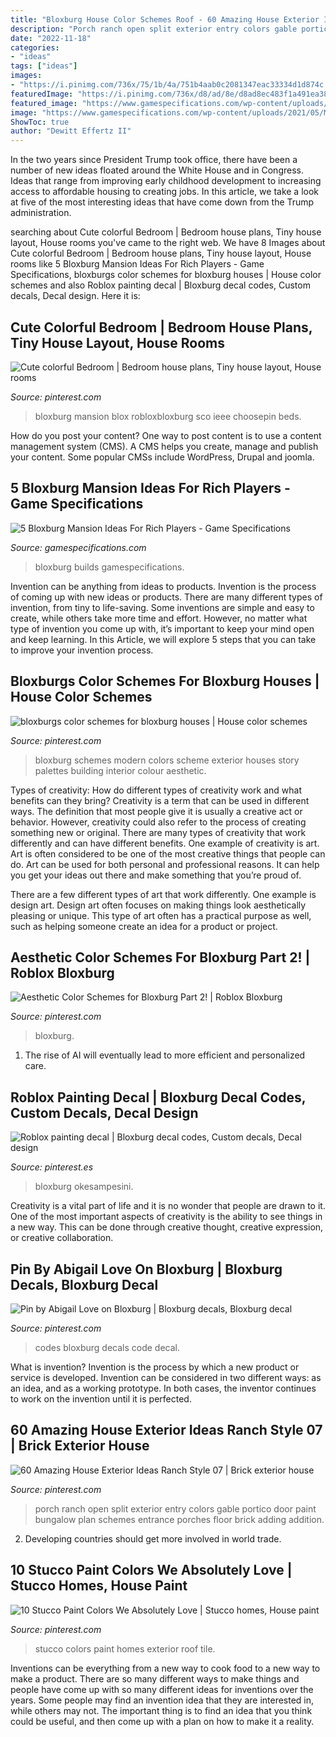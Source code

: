 ```yaml
---
title: "Bloxburg House Color Schemes Roof - 60 Amazing House Exterior Ideas Ranch Style 07"
description: "Porch ranch open split exterior entry colors gable portico door paint bungalow plan schemes entrance porches floor brick adding addition"
date: "2022-11-18"
categories:
- "ideas"
tags: ["ideas"]
images:
- "https://i.pinimg.com/736x/75/1b/4a/751b4aab0c2081347eac33334d1d874c.jpg"
featuredImage: "https://i.pinimg.com/736x/d8/ad/8e/d8ad8ec483f1a491ea386865688090ad.jpg"
featured_image: "https://www.gamespecifications.com/wp-content/uploads/2021/05/Modern-HillSide-Mansion-Bloxburg.jpg"
image: "https://www.gamespecifications.com/wp-content/uploads/2021/05/Modern-HillSide-Mansion-Bloxburg.jpg"
ShowToc: true
author: "Dewitt Effertz II"
---
```



In the two years since President Trump took office, there have been a number of new ideas floated around the White House and in Congress. Ideas that range from improving early childhood development to increasing access to affordable housing to creating jobs. In this article, we take a look at five of the most interesting ideas that have come down from the Trump administration.

	

		
searching about Cute colorful Bedroom | Bedroom house plans, Tiny house layout, House rooms you've came to the right web. We have 8 Images about Cute colorful Bedroom | Bedroom house plans, Tiny house layout, House rooms like 5 Bloxburg Mansion Ideas For Rich Players - Game Specifications, bloxburgs color schemes for bloxburg houses | House color schemes and also Roblox painting decal | Bloxburg decal codes, Custom decals, Decal design. Here it is:
		
    
## Cute Colorful Bedroom | Bedroom House Plans, Tiny House Layout, House Rooms

<img loading=lazy src="https://i.pinimg.com/736x/64/29/a5/6429a53f80e66683acc16e9f18326d85.jpg" onerror="this.onerror=null;this.src='https://tse3.mm.bing.net/th?id=OIP.oGH0AO_XMMmHyzE-ZcwwGwHaEF&amp;pid=15.1';" alt="Cute colorful Bedroom | Bedroom house plans, Tiny house layout, House rooms">

_Source: pinterest.com_

>bloxburg mansion blox robloxbloxburg sco ieee choosepin beds. 

	

How do you post your content?
One way to post content is to use a content management system (CMS). A CMS helps you create, manage and publish your content. Some popular CMSs include WordPress, Drupal and joomla.

    
## 5 Bloxburg Mansion Ideas For Rich Players - Game Specifications

<img loading=lazy src="https://www.gamespecifications.com/wp-content/uploads/2021/05/Modern-HillSide-Mansion-Bloxburg.jpg" onerror="this.onerror=null;this.src='https://tse4.mm.bing.net/th?id=OIP.V-X1J5ywvz1Z62ijHwlElQHaEG&amp;pid=15.1';" alt="5 Bloxburg Mansion Ideas For Rich Players - Game Specifications">

_Source: gamespecifications.com_

>bloxburg builds gamespecifications. 

	

Invention can be anything from ideas to products.
Invention is the process of coming up with new ideas or products. There are many different types of invention, from tiny to life-saving. Some inventions are simple and easy to create, while others take more time and effort. However, no matter what type of invention you come up with, it’s important to keep your mind open and keep learning. In this Article, we will explore 5 steps that you can take to improve your invention process.

    
## Bloxburgs Color Schemes For Bloxburg Houses | House Color Schemes

<img loading=lazy src="https://i.pinimg.com/736x/eb/5d/b6/eb5db65a106373474e48c55bff7852a6.jpg" onerror="this.onerror=null;this.src='https://tse4.mm.bing.net/th?id=OIP.Y8gMIy4PeX6Hzxqn9ob2NQHaEK&amp;pid=15.1';" alt="bloxburgs color schemes for bloxburg houses | House color schemes">

_Source: pinterest.com_

>bloxburg schemes modern colors scheme exterior houses story palettes building interior colour aesthetic. 

	

Types of creativity: How do different types of creativity work and what benefits can they bring?
Creativity is a term that can be used in different ways. The definition that most people give it is usually a creative act or behavior. However, creativity could also refer to the process of creating something new or original. There are many types of creativity that work differently and can have different benefits. 
One example of creativity is art. Art is often considered to be one of the most creative things that people can do. Art can be used for both personal and professional reasons. It can help you get your ideas out there and make something that you’re proud of. 

There are a few different types of art that work differently. One example is design art. Design art often focuses on making things look aesthetically pleasing or unique. This type of art often has a practical purpose as well, such as helping someone create an idea for a product or project.

    
## Aesthetic Color Schemes For Bloxburg Part 2! | Roblox Bloxburg

<img loading=lazy src="https://i.pinimg.com/736x/d8/ad/8e/d8ad8ec483f1a491ea386865688090ad.jpg" onerror="this.onerror=null;this.src='https://tse1.mm.bing.net/th?id=OIP.HtD1GmsAikAlRq-TBRzlDAHaFj&amp;pid=15.1';" alt="Aesthetic Color Schemes for Bloxburg Part 2! | Roblox Bloxburg">

_Source: pinterest.com_

>bloxburg. 

	

1. The rise of AI will eventually lead to more efficient and personalized care. 

    
## Roblox Painting Decal | Bloxburg Decal Codes, Custom Decals, Decal Design

<img loading=lazy src="https://i.pinimg.com/736x/75/1b/4a/751b4aab0c2081347eac33334d1d874c.jpg" onerror="this.onerror=null;this.src='https://tse3.mm.bing.net/th?id=OIP.zk8oNrosKOYunXkjYnlQ9gHaG2&amp;pid=15.1';" alt="Roblox painting decal | Bloxburg decal codes, Custom decals, Decal design">

_Source: pinterest.es_

>bloxburg okesampesini. 

	

Creativity is a vital part of life and it is no wonder that people are drawn to it. One of the most important aspects of creativity is the ability to see things in a new way. This can be done through creative thought, creative expression, or creative collaboration.

    
## Pin By Abigail Love On Bloxburg | Bloxburg Decals, Bloxburg Decal

<img loading=lazy src="https://i.pinimg.com/736x/48/12/f4/4812f4a66f797aebb1a98bfabe8da392.jpg" onerror="this.onerror=null;this.src='https://tse1.mm.bing.net/th?id=OIP.BIkjarDp2qF6zDbg2RjtHAHaEV&amp;pid=15.1';" alt="Pin by Abigail Love on Bloxburg | Bloxburg decals, Bloxburg decal">

_Source: pinterest.com_

>codes bloxburg decals code decal. 

	

What is invention?
Invention is the process by which a new product or service is developed. Invention can be considered in two different ways: as an idea, and as a working prototype. In both cases, the inventor continues to work on the invention until it is perfected.

    
## 60 Amazing House Exterior Ideas Ranch Style 07 | Brick Exterior House

<img loading=lazy src="https://i.pinimg.com/736x/e4/99/90/e499907380106da419dfdcb2cfac666e.jpg" onerror="this.onerror=null;this.src='https://tse1.mm.bing.net/th?id=OIP.yFP8sBUz01xzwijWtPN98AHaJ3&amp;pid=15.1';" alt="60 Amazing House Exterior Ideas Ranch Style 07 | Brick exterior house">

_Source: pinterest.com_

>porch ranch open split exterior entry colors gable portico door paint bungalow plan schemes entrance porches floor brick adding addition. 

	

2. Developing countries should get more involved in world trade.

    
## 10 Stucco Paint Colors We Absolutely Love | Stucco Homes, House Paint

<img loading=lazy src="https://i.pinimg.com/736x/e3/18/e4/e318e40cbba2f8d4c21110dc80a420fa.jpg" onerror="this.onerror=null;this.src='https://tse1.mm.bing.net/th?id=OIP.75Z-36Tv_7WnXdGHjaCE_AHaFU&amp;pid=15.1';" alt="10 Stucco Paint Colors We Absolutely Love | Stucco homes, House paint">

_Source: pinterest.com_

>stucco colors paint homes exterior roof tile. 

	

Inventions can be everything from a new way to cook food to a new way to make a product. There are so many different ways to make things and people have come up with so many different ideas for inventions over the years. Some people may find an invention idea that they are interested in, while others may not. The important thing is to find an idea that you think could be useful, and then come up with a plan on how to make it a reality.

